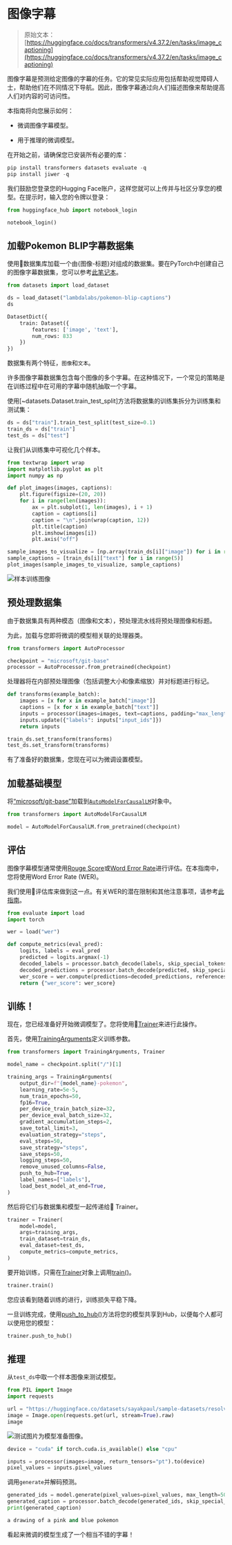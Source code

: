 # 图像字幕

> 原始文本：[https://huggingface.co/docs/transformers/v4.37.2/en/tasks/image_captioning](https://huggingface.co/docs/transformers/v4.37.2/en/tasks/image_captioning)

图像字幕是预测给定图像的字幕的任务。它的常见实际应用包括帮助视觉障碍人士，帮助他们在不同情况下导航。因此，图像字幕通过向人们描述图像来帮助提高人们对内容的可访问性。

本指南将向您展示如何：

+   微调图像字幕模型。

+   用于推理的微调模型。

在开始之前，请确保您已安装所有必要的库：

```py
pip install transformers datasets evaluate -q
pip install jiwer -q
```

我们鼓励您登录您的Hugging Face账户，这样您就可以上传并与社区分享您的模型。在提示时，输入您的令牌以登录：

```py
from huggingface_hub import notebook_login

notebook_login()
```

## 加载Pokemon BLIP字幕数据集

使用🤗数据集库加载一个由{图像-标题}对组成的数据集。要在PyTorch中创建自己的图像字幕数据集，您可以参考[此笔记本](https://github.com/NielsRogge/Transformers-Tutorials/blob/master/GIT/Fine_tune_GIT_on_an_image_captioning_dataset.ipynb)。

```py
from datasets import load_dataset

ds = load_dataset("lambdalabs/pokemon-blip-captions")
ds
```

```py
DatasetDict({
    train: Dataset({
        features: ['image', 'text'],
        num_rows: 833
    })
})
```

数据集有两个特征，`图像`和`文本`。

许多图像字幕数据集包含每个图像的多个字幕。在这种情况下，一个常见的策略是在训练过程中在可用的字幕中随机抽取一个字幕。

使用[~datasets.Dataset.train_test_split]方法将数据集的训练集拆分为训练集和测试集：

```py
ds = ds["train"].train_test_split(test_size=0.1)
train_ds = ds["train"]
test_ds = ds["test"]
```

让我们从训练集中可视化几个样本。

```py
from textwrap import wrap
import matplotlib.pyplot as plt
import numpy as np

def plot_images(images, captions):
    plt.figure(figsize=(20, 20))
    for i in range(len(images)):
        ax = plt.subplot(1, len(images), i + 1)
        caption = captions[i]
        caption = "\n".join(wrap(caption, 12))
        plt.title(caption)
        plt.imshow(images[i])
        plt.axis("off")

sample_images_to_visualize = [np.array(train_ds[i]["image"]) for i in range(5)]
sample_captions = [train_ds[i]["text"] for i in range(5)]
plot_images(sample_images_to_visualize, sample_captions)
```

![样本训练图像](../Images/465bc374aa742ae3c24da1893b1ca2b5.png)

## 预处理数据集

由于数据集具有两种模态（图像和文本），预处理流水线将预处理图像和标题。

为此，加载与您即将微调的模型相关联的处理器类。

```py
from transformers import AutoProcessor

checkpoint = "microsoft/git-base"
processor = AutoProcessor.from_pretrained(checkpoint)
```

处理器将在内部预处理图像（包括调整大小和像素缩放）并对标题进行标记。

```py
def transforms(example_batch):
    images = [x for x in example_batch["image"]]
    captions = [x for x in example_batch["text"]]
    inputs = processor(images=images, text=captions, padding="max_length")
    inputs.update({"labels": inputs["input_ids"]})
    return inputs

train_ds.set_transform(transforms)
test_ds.set_transform(transforms)
```

有了准备好的数据集，您现在可以为微调设置模型。

## 加载基础模型

将[“microsoft/git-base”](https://huggingface.co/microsoft/git-base)加载到[`AutoModelForCausalLM`](https://huggingface.co/docs/transformers/model_doc/auto#transformers.AutoModelForCausalLM)对象中。

```py
from transformers import AutoModelForCausalLM

model = AutoModelForCausalLM.from_pretrained(checkpoint)
```

## 评估

图像字幕模型通常使用[Rouge Score](https://huggingface.co/spaces/evaluate-metric/rouge)或[Word Error Rate](https://huggingface.co/spaces/evaluate-metric/wer)进行评估。在本指南中，您将使用Word Error Rate (WER)。

我们使用🤗评估库来做到这一点。有关WER的潜在限制和其他注意事项，请参考[此指南](https://huggingface.co/spaces/evaluate-metric/wer)。

```py
from evaluate import load
import torch

wer = load("wer")

def compute_metrics(eval_pred):
    logits, labels = eval_pred
    predicted = logits.argmax(-1)
    decoded_labels = processor.batch_decode(labels, skip_special_tokens=True)
    decoded_predictions = processor.batch_decode(predicted, skip_special_tokens=True)
    wer_score = wer.compute(predictions=decoded_predictions, references=decoded_labels)
    return {"wer_score": wer_score}
```

## 训练！

现在，您已经准备好开始微调模型了。您将使用🤗[Trainer](/docs/transformers/v4.37.2/en/main_classes/trainer#transformers.Trainer)来进行此操作。

首先，使用[TrainingArguments](/docs/transformers/v4.37.2/en/main_classes/trainer#transformers.TrainingArguments)定义训练参数。

```py
from transformers import TrainingArguments, Trainer

model_name = checkpoint.split("/")[1]

training_args = TrainingArguments(
    output_dir=f"{model_name}-pokemon",
    learning_rate=5e-5,
    num_train_epochs=50,
    fp16=True,
    per_device_train_batch_size=32,
    per_device_eval_batch_size=32,
    gradient_accumulation_steps=2,
    save_total_limit=3,
    evaluation_strategy="steps",
    eval_steps=50,
    save_strategy="steps",
    save_steps=50,
    logging_steps=50,
    remove_unused_columns=False,
    push_to_hub=True,
    label_names=["labels"],
    load_best_model_at_end=True,
)
```

然后将它们与数据集和模型一起传递给🤗 Trainer。

```py
trainer = Trainer(
    model=model,
    args=training_args,
    train_dataset=train_ds,
    eval_dataset=test_ds,
    compute_metrics=compute_metrics,
)
```

要开始训练，只需在[Trainer](/docs/transformers/v4.37.2/en/main_classes/trainer#transformers.Trainer)对象上调用[train()](/docs/transformers/v4.37.2/en/main_classes/trainer#transformers.Trainer.train)。

```py
trainer.train()
```

您应该看到随着训练的进行，训练损失平稳下降。

一旦训练完成，使用[push_to_hub()](/docs/transformers/v4.37.2/en/main_classes/trainer#transformers.Trainer.push_to_hub)方法将您的模型共享到Hub，以便每个人都可以使用您的模型：

```py
trainer.push_to_hub()
```

## 推理

从`test_ds`中取一个样本图像来测试模型。

```py
from PIL import Image
import requests

url = "https://huggingface.co/datasets/sayakpaul/sample-datasets/resolve/main/pokemon.png"
image = Image.open(requests.get(url, stream=True).raw)
image
```

![测试图片](../Images/8106832a19bcb32bb4f42e5d637f0640.png)为模型准备图像。

```py
device = "cuda" if torch.cuda.is_available() else "cpu"

inputs = processor(images=image, return_tensors="pt").to(device)
pixel_values = inputs.pixel_values
```

调用`generate`并解码预测。

```py
generated_ids = model.generate(pixel_values=pixel_values, max_length=50)
generated_caption = processor.batch_decode(generated_ids, skip_special_tokens=True)[0]
print(generated_caption)
```

```py
a drawing of a pink and blue pokemon
```

看起来微调的模型生成了一个相当不错的字幕！
